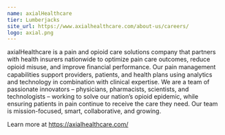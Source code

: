 ```yaml
---
name: axialHealthcare
tier: Lumberjacks
site_url: https://www.axialhealthcare.com/about-us/careers/
logo: axial.png
---
```


axialHealthcare is a pain and opioid care solutions company that partners with health insurers nationwide to optimize pain care outcomes, reduce opioid misuse, and improve ﬁnancial performance.
Our pain management capabilities support providers, patients, and health plans using analytics and technology in combination with clinical expertise.
We are a team of passionate innovators – physicians, pharmacists, scientists, and technologists – working to solve our nation’s opioid epidemic, while ensuring patients in pain continue to receive the care they need.
Our team is mission-focused, smart, collaborative, and growing.

Learn more at https://axialhealthcare.com/

